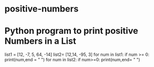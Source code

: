 # positive-numbers
# Python program to print positive Numbers in a List
list1 = [12, -7, 5, 64, -14]
list2= [12,14, -95, 3]
for num in list1:
	if num >= 0:
	 print(num,end = " ")
for num in list2:
    if num>=0:
        print(num,end= " ")
 
